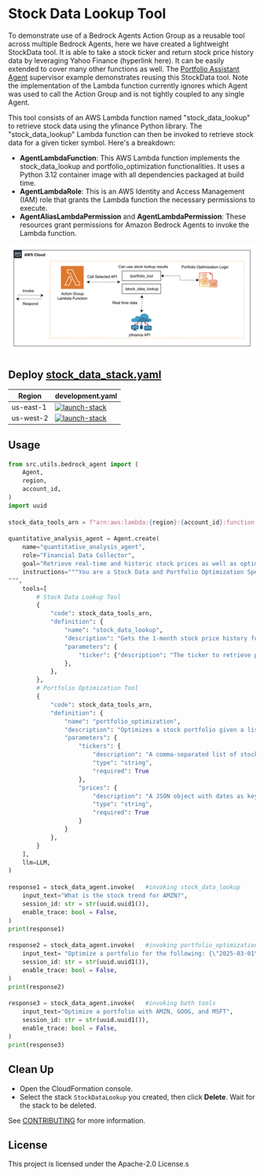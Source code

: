 # Stock Data Lookup Tool

To demonstrate use of a Bedrock Agents Action Group as a reusable tool across multiple Bedrock Agents, here we have created a lightweight StockData tool. It is able to take a stock ticker and return stock price history data by leveraging Yahoo Finance (hyperlink here). It can be easily extended to cover many other functions as well. The [Portfolio Assistant Agent](/examples/multi_agent_collaboration/portfolio_assistant_agent/) supervisor example demonstrates reusing this StockData tool. Note the implementation of the Lambda function currently ignores which Agent was used to call the Action Group and is not tightly coupled to any single Agent.

This tool consists of an AWS Lambda function named "stock_data_lookup" to retrieve stock data using the yfinance Python library. The "stock_data_lookup" Lambda function can then be invoked to retrieve stock data for a given ticker symbol. Here's a breakdown:

- **AgentLambdaFunction**: This AWS Lambda function implements the stock_data_lookup and portfolio_optimization functionalities. It uses a Python 3.12 container image with all dependencies packaged at build time.
- **AgentLambdaRole**: This is an AWS Identity and Access Management (IAM) role that grants the Lambda function the necessary permissions to execute.
- **AgentAliasLambdaPermission** and **AgentLambdaPermission**: These resources grant permissions for Amazon Bedrock Agents to invoke the Lambda function.

![architecture](./architecture.png)

## Deploy [stock_data_stack.yaml](/src/shared/stock_data/cfn_stacks/stock_data_stack.yaml)

|   Region   | development.yaml |
| ---------- | ----------------- |
| us-east-1  | [![launch-stack](https://s3.amazonaws.com/cloudformation-examples/cloudformation-launch-stack.png)](https://console.aws.amazon.com/cloudformation/home?region=us-east-1#/stacks/new?stackName=StockDataLookup&templateURL=https://ws-assets-prod-iad-r-iad-ed304a55c2ca1aee.s3.us-east-1.amazonaws.com/1031afa5-be84-4a6a-9886-4e19ce67b9c2/tools/stock_data_stack.yaml)|
| us-west-2  | [![launch-stack](https://s3.amazonaws.com/cloudformation-examples/cloudformation-launch-stack.png)](https://console.aws.amazon.com/cloudformation/home?region=us-west-2#/stacks/new?stackName=StockDataLookup&templateURL=https://ws-assets-prod-iad-r-pdx-f3b3f9f1a7d6a3d0.s3.us-west-2.amazonaws.com/1031afa5-be84-4a6a-9886-4e19ce67b9c2/tools/stock_data_stack.yaml)|


## Usage

```python
from src.utils.bedrock_agent import (
    Agent,
    region,
    account_id,
)
import uuid

stock_data_tools_arn = f"arn:aws:lambda:{region}:{account_id}:function:stock_data_tools"

quantitative_analysis_agent = Agent.create(
    name="quantitative_analysis_agent",
    role="Financial Data Collector",
    goal="Retrieve real-time and historic stock prices as well as optimizing a portfolio given tickers.",
    instructions="""You are a Stock Data and Portfolio Optimization Specialist...
""",
    tools=[
        # Stock Data Lookup Tool
        {
            "code": stock_data_tools_arn,
            "definition": {
                "name": "stock_data_lookup",
                "description": "Gets the 1-month stock price history for a given stock ticker, formatted as JSON.",
                "parameters": {
                    "ticker": {"description": "The ticker to retrieve price history for", "type": "string", "required": True}
                },
            },
        },
        # Portfolio Optimization Tool
        {
            "code": stock_data_tools_arn,
            "definition": {
                "name": "portfolio_optimization",
                "description": "Optimizes a stock portfolio given a list of tickers and historical prices from the stock_data_lookup function.",
                "parameters": {
                    "tickers": {
                        "description": "A comma-separated list of stock tickers to include in the portfolio",
                        "type": "string",
                        "required": True
                    },
                    "prices": {
                        "description": "A JSON object with dates as keys and stock prices as values",
                        "type": "string",
                        "required": True
                    }
                }
            },
        }
    ],
    llm=LLM,
)

response1 = stock_data_agent.invoke(   #invoking stock_data_lookup
    input_text="What is the stock trend for AMZN?",
    session_id: str = str(uuid.uuid1()),
    enable_trace: bool = False,
)
print(response1)

response2 = stock_data_agent.invoke(   #invoking portfolio_optimization
    input_text= "Optimize a portfolio for the following: {\"2025-03-01\": {\"FAKE1\": 100.0, \"FAKE2\": 200.0, \"FAKE3\": 300.0}, \"2025-03-02\": {\"FAKE1\": 101.0, \"FAKE2\": 201.0, \"FAKE3\": 301.0}, \"2025-03-03\": {\"FAKE1\": 102.0, \"FAKE2\": 202.0, \"FAKE3\": 302.0}}",
    session_id: str = str(uuid.uuid1()),
    enable_trace: bool = False,
)
print(response2)

response3 = stock_data_agent.invoke(   #invoking both tools
    input_text="Optimize a portfolio with AMZN, GOOG, and MSFT",
    session_id: str = str(uuid.uuid1()),
    enable_trace: bool = False,
)
print(response3)
```

## Clean Up

- Open the CloudFormation console.
- Select the stack `StockDataLookup` you created, then click **Delete**. Wait for the stack to be deleted.

See [CONTRIBUTING](CONTRIBUTING.md#security-issue-notifications) for more information.

## License

This project is licensed under the Apache-2.0 License.s


